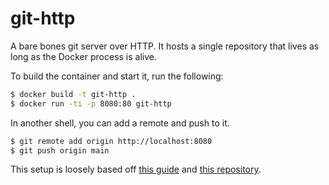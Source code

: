 # git-http

A bare bones git server over HTTP. It hosts a single repository that lives as long as the Docker process is alive.

To build the container and start it, run the following:

```sh
$ docker build -t git-http .
$ docker run -ti -p 8080:80 git-http
```

In another shell, you can add a remote and push to it.

```sh
$ git remote add origin http://localhost:8080
$ git push origin main
```

This setup is loosely based off [this guide](https://esc.sh/blog/setting-up-a-git-http-server-with-nginx/) and [this repository](https://github.com/cirocosta/gitserver-http).
